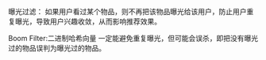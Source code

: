 曝光过滤：
如果用户看过某个物品，则不再把该物品曝光给该用户，防止用户重复曝光，导致用户兴趣收敛，从而影响推荐效果。

Boom Filter:二进制哈希向量
一定能避免重复曝光，但可能会误杀，即把没有曝光过的物品误判为曝光过的物品。